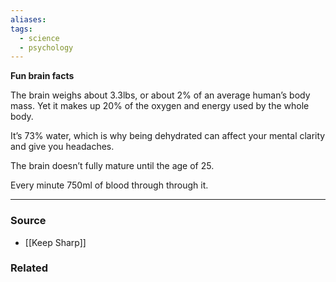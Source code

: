 ```yaml
---
aliases: 
tags:
  - science
  - psychology
---
```

**Fun brain facts**

The brain weighs about 3.3lbs, or about 2% of an average human’s body mass. Yet it makes up 20% of the oxygen and energy used by the whole body. 

It’s 73% water, which is why being dehydrated can affect your mental clarity and give you headaches. 

The brain doesn’t fully mature until the age of 25. 

Every minute 750ml of blood through through it.

---

### Source
- [[Keep Sharp]]

### Related